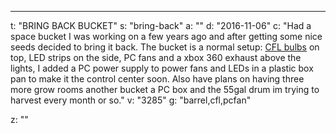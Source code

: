 ---
t: "BRING BACK BUCKET"
s: "bring-back"
a: ""
d: "2016-11-06"
c: "Had a space bucket I was working on a few years ago and after getting some nice seeds decided to bring it back. The bucket is a normal setup: <a href='https://amzn.to/3jMfTYw'>CFL bulbs</a> on top, LED strips on the side, PC fans and a xbox 360 exhaust above the lights, I added a PC power supply to power fans and LEDs in a plastic box pan to make it the control center soon. Also have plans on having three more grow rooms another bucket a PC box and the 55gal drum im trying to harvest every month or so."
v: "3285"
g: "barrel,cfl,pcfan"

z: ""
